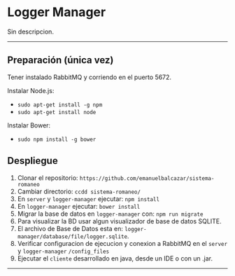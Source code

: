 # Logger Manager

Sin descripcion.

___


## Preparación (única vez)

Tener instalado RabbitMQ y corriendo en el puerto 5672.

Instalar Node.js:
* `sudo apt-get install -g npm`
* `sudo apt-get install node`

Instalar Bower:
* `sudo npm install -g bower`


## Despliegue

1. Clonar el repositorio: `https://github.com/emanuelbalcazar/sistema-romaneo`
2. Cambiar directorio: `ccdd sistema-romaneo/`
3. En `server` y `logger-manager` ejecutar: `npm install`
4. En `logger-manager` ejecutar: `bower install`
5. Migrar la base de datos en `logger-manager` con: `npm run migrate`
6. Para visualizar la BD usar algun visualizador de base de datos SQLITE.
7. El archivo de Base de Datos esta en:  `logger-manager/database/file/logger.sqlite`.
8. Verificar configuracion de ejecucion y conexion a RabbitMQ en el `server` y `logger-manager` `/config_files`
9. Ejecutar el `cliente` desarrollado en java, desde un IDE o con un .jar.
___
